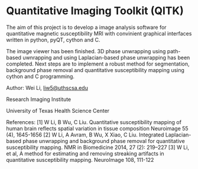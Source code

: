 # Quantitative Imaging Toolkit (QITK) 

The aim of this project is to develop a image analysis software for quantitative magnetic susceptibility MRI with convinient graphical interfaces written in python, pyQT, cython and C.

The image viewer has been finished. 3D phase unwrapping using path-based uwnrapping and using Laplacian-based phase unwrapping has been completed. Next steps are to implement a robust method for segmentation, background phase removal and quantitative susceptibility mapping using cython and C programming.

Author: Wei Li, liw5@uthscsa.edu

Research Imaging Institute

University of Texas Health Science Center

References:
[1] W Li, B Wu, C Liu. Quantitative susceptibility mapping of human brain reflects spatial variation in tissue composition
Neuroimage 55 (4), 1645-1656
[2] W Li, A Avram, B Wu, X Xiao, C Liu. Integrated Laplacian-based phase unwrapping and background phase removal for quantitative susceptibility mapping. NMR in Biomedicine 2014, 27 (2): 219–227 
[3] W Li, et al, A method for estimating and removing streaking artifacts in quantitative susceptibility mapping. NeuroImage 108, 111-122
